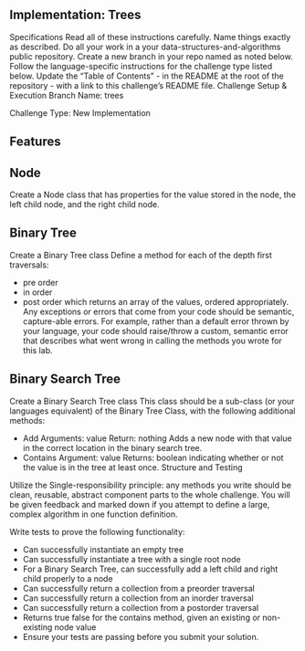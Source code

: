 ## Implementation: Trees
Specifications
Read all of these instructions carefully.
Name things exactly as described.
Do all your work in a your data-structures-and-algorithms public repository.
Create a new branch in your repo named as noted below.
Follow the language-specific instructions for the challenge type listed below.
Update the “Table of Contents” - in the README at the root of the repository - with a link to this challenge’s README file.
Challenge Setup & Execution
Branch Name: trees

Challenge Type: New Implementation

## Features

##  Node
Create a Node class that has properties for the value stored in the node, the left child node, and the right child node.

## Binary Tree
Create a Binary Tree class
Define a method for each of the depth first traversals:
- pre order
- in order
- post order which returns an array of the values, ordered appropriately.
Any exceptions or errors that come from your code should be semantic, capture-able errors. For example, rather than a default error thrown by your language, your code should raise/throw a custom, semantic error that describes what went wrong in calling the methods you wrote for this lab.

## Binary Search Tree
Create a Binary Search Tree class
This class should be a sub-class (or your languages equivalent) of the Binary Tree Class, with the following additional methods:
- Add
Arguments: value
Return: nothing
Adds a new node with that value in the correct location in the binary search tree.
- Contains
Argument: value
Returns: boolean indicating whether or not the value is in the tree at least once.
Structure and Testing


Utilize the Single-responsibility principle: any methods you write should be clean, reusable, abstract component parts to the whole challenge. You will be given feedback and marked down if you attempt to define a large, complex algorithm in one function definition.

Write tests to prove the following functionality:

- Can successfully instantiate an empty tree
- Can successfully instantiate a tree with a single root node
- For a Binary Search Tree, can successfully add a left child and right child properly to a node
- Can successfully return a collection from a preorder traversal
- Can successfully return a collection from an inorder traversal
- Can successfully return a collection from a postorder traversal
- Returns true	false for the contains method, given an existing or non-existing node value
- Ensure your tests are passing before you submit your solution.